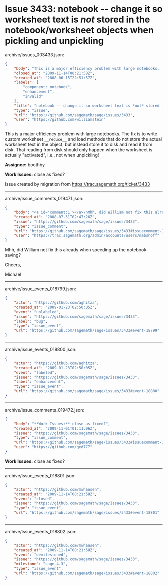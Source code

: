 # Issue 3433: notebook -- change it so worksheet text is *not* stored in the notebook/worksheet objects when pickling and unpickling

archive/issues_003433.json:
```json
{
    "body": "This is a major efficiency problem with large notebooks.  The fix is to write custom worksheet `__reduce__` and load methods that do not store the actual worksheet text in the object, but instead store it to disk and read it from disk.  That reading from disk should only happen when the worksheet is actually \"activated\", i.e., not when unpickling!\n\n**Assignee:** boothby\n\n**Work Issues:** close as fixed?\n\nIssue created by migration from https://trac.sagemath.org/ticket/3433\n\n",
    "closed_at": "2009-11-14T08:21:58Z",
    "created_at": "2008-06-15T22:51:57Z",
    "labels": [
        "component: notebook",
        "enhancement",
        "invalid"
    ],
    "title": "notebook -- change it so worksheet text is *not* stored in the notebook/worksheet objects when pickling and unpickling",
    "type": "issue",
    "url": "https://github.com/sagemath/sage/issues/3433",
    "user": "https://github.com/williamstein"
}
```
This is a major efficiency problem with large notebooks.  The fix is to write custom worksheet `__reduce__` and load methods that do not store the actual worksheet text in the object, but instead store it to disk and read it from disk.  That reading from disk should only happen when the worksheet is actually "activated", i.e., not when unpickling!

**Assignee:** boothby

**Work Issues:** close as fixed?

Issue created by migration from https://trac.sagemath.org/ticket/3433





---

archive/issue_comments_019471.json:
```json
{
    "body": "<a id='comment:1'></a>\nMhh, did William not fix this already when speeding up the notebook saving?\n\nCheers,\n\nMichael",
    "created_at": "2008-07-31T02:47:26Z",
    "issue": "https://github.com/sagemath/sage/issues/3433",
    "type": "issue_comment",
    "url": "https://github.com/sagemath/sage/issues/3433#issuecomment-19471",
    "user": "https://trac.sagemath.org/admin/accounts/users/mabshoff"
}
```

<a id='comment:1'></a>
Mhh, did William not fix this already when speeding up the notebook saving?

Cheers,

Michael



---

archive/issue_events_018799.json:
```json
{
    "actor": "https://github.com/aghitza",
    "created_at": "2009-01-23T02:50:05Z",
    "event": "unlabeled",
    "issue": "https://github.com/sagemath/sage/issues/3433",
    "label": "bug",
    "type": "issue_event",
    "url": "https://github.com/sagemath/sage/issues/3433#event-18799"
}
```



---

archive/issue_events_018800.json:
```json
{
    "actor": "https://github.com/aghitza",
    "created_at": "2009-01-23T02:50:05Z",
    "event": "labeled",
    "issue": "https://github.com/sagemath/sage/issues/3433",
    "label": "enhancement",
    "type": "issue_event",
    "url": "https://github.com/sagemath/sage/issues/3433#event-18800"
}
```



---

archive/issue_comments_019472.json:
```json
{
    "body": "**Work Issues:** close as fixed?",
    "created_at": "2009-11-01T01:11:06Z",
    "issue": "https://github.com/sagemath/sage/issues/3433",
    "type": "issue_comment",
    "url": "https://github.com/sagemath/sage/issues/3433#issuecomment-19472",
    "user": "https://github.com/qed777"
}
```

**Work Issues:** close as fixed?



---

archive/issue_events_018801.json:
```json
{
    "actor": "https://github.com/mwhansen",
    "created_at": "2009-11-14T08:21:58Z",
    "event": "closed",
    "issue": "https://github.com/sagemath/sage/issues/3433",
    "type": "issue_event",
    "url": "https://github.com/sagemath/sage/issues/3433#event-18801"
}
```



---

archive/issue_events_018802.json:
```json
{
    "actor": "https://github.com/mwhansen",
    "created_at": "2009-11-14T08:21:58Z",
    "event": "demilestoned",
    "issue": "https://github.com/sagemath/sage/issues/3433",
    "milestone": "sage-4.3",
    "type": "issue_event",
    "url": "https://github.com/sagemath/sage/issues/3433#event-18802"
}
```
